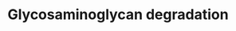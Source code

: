 ---
annotations:
- id: PW:0001154
  parent: classic metabolic pathway
  type: Pathway Ontology
  value: glycosaminoglycan degradation pathway
- id: PW:0000002
  parent: classic metabolic pathway
  type: Pathway Ontology
  value: classic metabolic pathway
authors:
- Rlee
- Khanspers
- Egonw
communities:
- SkeletalDysplasia
description: 'Taken from KEGG: Glycosaminoglycan degradation - Homo sapiens (human)
  [https://www.genome.jp/kegg-bin/show_pathway?hsa00531].  Some genes such as NAGZ
  could not be found, these have been left on the diagram as unannotated GeneProducts.  Linked
  with a dotted arrow to the GeneProduct nodes are diseases caused by mutation in
  the respective gene.'
last-edited: 2020-05-02
organisms:
- Homo sapiens
redirect_from:
- /index.php/Pathway:WP4815
- /instance/WP4815
revision: null
schema-jsonld:
- '@context': https://schema.org/
  '@id': https://wikipathways.github.io/pathways/WP4815.html
  '@type': Dataset
  creator:
    '@type': Organization
    name: WikiPathways
  description: 'Taken from KEGG: Glycosaminoglycan degradation - Homo sapiens (human)
    [https://www.genome.jp/kegg-bin/show_pathway?hsa00531].  Some genes such as NAGZ
    could not be found, these have been left on the diagram as unannotated GeneProducts.  Linked
    with a dotted arrow to the GeneProduct nodes are diseases caused by mutation in
    the respective gene.'
  keywords:
  - (Gal)1 (GlcNAc)1 (S)1
  - (Gal)1 (GlcNAc)2 (S)1
  - (Gal)1 (GlcNAc)2 (S)2
  - (Gal)2 (GlcNAc)2 (S)2
  - (Gal)2 (GlcNAc)2 (S)3
  - (GalNAc)1 (GlcA)1 (S)1
  - (GalNAc)2 (GlcA)1 (LIdoA)1 (S)2
  - (GalNAc)2 (GlcA)1 (LIdoA)1 (S)3
  - (GalNAc)2 (GlcA)1 (S)1
  - (GalNAc)2 (GlcA)1 (S)2
  - (GlcA)1 (GlcNAc)1
  - (GlcA)1 (GlcNAc)1 (S)1
  - (GlcA)1 (GlcNAc)2
  - (GlcA)2 (GlcN)1 (GlcNAc)1 (LIdoA)1 (S)3
  - (GlcA)2 (GlcN)1 (GlcNAc)1 (LIdoA)1 (S)4
  - (GlcA)2 (GlcN)1 (GlcNAc)1 (S)2
  - (GlcA)2 (GlcN)1 (GlcNAc)1 (S)3
  - (GlcA)2 (GlcNAc)1 (S)1
  - (GlcA)2 (GlcNAc)1 (S)2
  - (GlcA)2 (GlcNAc)2
  - (GlcA)2 (GlcNAc)2 (S)2
  - ARSB
  - Chondroitin sulfate
  - Dermatan sulfate
  - GALNS
  - GLB1
  - GNS
  - GUSB
  - GeneProduct
  - HEXA
  - HEXB
  - HGSNAT
  - HPSE
  - HPSE2
  - HYAL1
  - HYAL2
  - HYAL4
  - Heparan sulfate
  - IDS
  - IDUA
  - Keratan sulfate
  - NAGLU
  - SGSH
  - hyaluronan
  license: CC0
  name: Glycosaminoglycan degradation
seo: CreativeWork
title: Glycosaminoglycan degradation
wpid: WP4815
---
